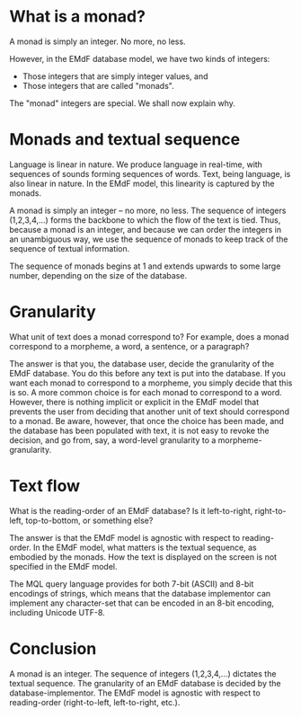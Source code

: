 # What is a monad?

A monad is simply an integer.  No more, no less.

However, in the EMdF database model, we have two kinds of integers:

- Those integers that are simply integer values, and
- Those integers that are called "monads".

The "monad" integers are special.  We shall now explain why.


# Monads and textual sequence

Language is linear in nature. We produce language in real-time, with
sequences of sounds forming sequences of words. Text, being language, is
also linear in nature. In the EMdF model, this linearity is captured by
the monads.

A monad is simply an integer – no more, no less. The sequence of
integers (1,2,3,4,…) forms the backbone to which the flow of the text is
tied. Thus, because a monad is an integer, and because we can order the
integers in an unambiguous way, we use the sequence of monads to keep
track of the sequence of textual information.

The sequence of monads begins at 1 and extends upwards to some large
number, depending on the size of the database.

# Granularity

What unit of text does a monad correspond to? For example, does a monad
correspond to a morpheme, a word, a sentence, or a paragraph?

The answer is that you, the database user, decide the granularity of the
EMdF database. You do this before any text is put into the database. If
you want each monad to correspond to a morpheme, you simply decide that
this is so. A more common choice is for each monad to correspond to a
word. However, there is nothing implicit or explicit in the EMdF model
that prevents the user from deciding that another unit of text should
correspond to a monad. Be aware, however, that once the choice has been
made, and the database has been populated with text, it is not easy to
revoke the decision, and go from, say, a word-level granularity to a
morpheme-granularity.

# Text flow

What is the reading-order of an EMdF database? Is it left-to-right,
right-to-left, top-to-bottom, or something else?

The answer is that the EMdF model is agnostic with respect to
reading-order. In the EMdF model, what matters is the textual sequence,
as embodied by the monads. How the text is displayed on the screen is
not specified in the EMdF model.

The MQL query language provides for both 7-bit (ASCII) and 8-bit
encodings of strings, which means that the database implementor can
implement any character-set that can be encoded in an 8-bit encoding,
including Unicode UTF-8.

# Conclusion

A monad is an integer. The sequence of integers (1,2,3,4,…) dictates the
textual sequence. The granularity of an EMdF database is decided by the
database-implementor. The EMdF model is agnostic with respect to
reading-order (right-to-left, left-to-right, etc.).
